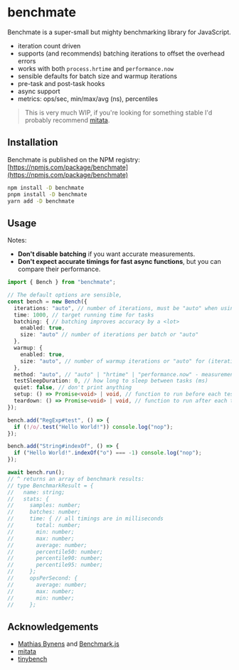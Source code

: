 # benchmate

Benchmate is a super-small but mighty benchmarking library for JavaScript.

- iteration count driven
- supports (and recommends) batching iterations to offset the overhead errors
- works with both `process.hrtime` and `performance.now`
- sensible defaults for batch size and warmup iterations
- pre-task and post-task hooks
- async support
- metrics: ops/sec, min/max/avg (ns), percentiles

> This is very much WIP, if you're looking for something stable I'd probably recommend [mitata](https://github.com/evanwashere/mitata).

## Installation

Benchmate is published on the NPM registry: [https://npmjs.com/package/benchmate](https://npmjs.com/package/benchmate)

```sh
npm install -D benchmate
pnpm install -D benchmate
yarn add -D benchmate
```

## Usage

Notes:

- **Don't disable batching** if you want accurate measurements.
- **Don't expect accurate timings for fast async functions**, but you can compare their performance.

```ts
import { Bench } from "benchmate";

// The default options are sensible,
const bench = new Bench({
  iterations: "auto", // number of iterations, must be "auto" when using time ╷
  time: 1000, // target running time for tasks                              ⮜─╯
  batching: { // batching improves accuracy by a <lot>
    enabled: true,
    size: "auto" // number of iterations per batch or "auto"
  },
  warmup: {
    enabled: true,
    size: "auto", // number of warmup iterations or "auto" for (iterations / 10)
  },
  method: "auto", // "auto" | "hrtime" | "performance.now" - measurement method, defaults to best available
  testSleepDuration: 0, // how long to sleep between tasks (ms)
  quiet: false, // don't print anything
  setup: () => Promise<void> | void, // function to run before each test
  teardown: () => Promise<void> | void, // function to run after each test
});

bench.add("RegExp#test", () => {
  if (!/o/.test("Hello World!")) console.log("nop");
});

bench.add("String#indexOf", () => {
  if ("Hello World!".indexOf("o") === -1) console.log("nop");
});

await bench.run();
// ^ returns an array of benchmark results:
// type BenchmarkResult = {
//   name: string;
//   stats: {
//     samples: number;
//     batches: number;
//     time: { // all timings are in milliseconds
//       total: number;
//       min: number;
//       max: number;
//       average: number;
//       percentile50: number;
//       percentile90: number;
//       percentile95: number;
//     };
//     opsPerSecond: {
//       average: number;
//       max: number;
//       min: number;
//     };
```

## Acknowledgements

- [Mathias Bynens](https://mathiasbynens.be) and [Benchmark.js](https://github.com/bestiejs/benchmark.js)
- [mitata](https://github.com/evanwashere/mitata)
- [tinybench](https://github.com/tinylibs/tinybench)
